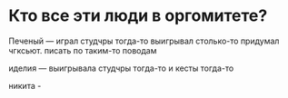 # Кто все эти люди в оргомитете?

Печеный — играл студчры тогда-то выигрывал столько-то придумал чгксьют. писать по таким-то поводам

иделия — выигрывала студчры тогда-то и кесты тогда-то

никита - 
